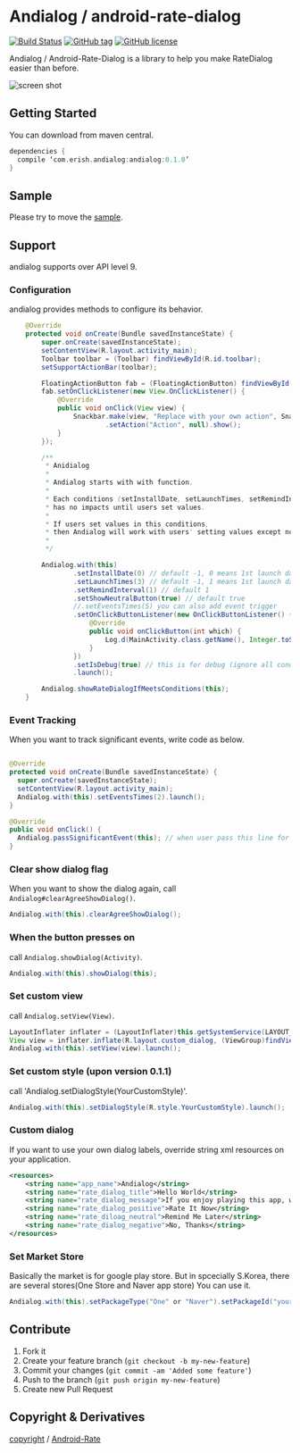 Andialog / android-rate-dialog
============

[![Build Status](https://travis-ci.org/erishforG/Android-Rate-Dialog.svg?branch=master)](https://travis-ci.org/erishforG/Android-Rate-Dialog)
[![GitHub tag](https://img.shields.io/github/tag/erishforG/Android-Rate-Dialog.svg)](https://github.com/erishforG/Android-Rate-Dialog/tree/0.1.0)
[![GitHub license](https://img.shields.io/badge/license-MIT-blue.svg)](https://raw.githubusercontent.com/ngParty/ng-metadata/master/LICENSE)

Andialog / Android-Rate-Dialog is a library to help you make RateDialog easier than before.

![screen shot](http://i.imgsafe.org/f845905.png)

## Getting Started

You can download from maven central.

```groovy
dependencies {
  compile ‘com.erish.andialog:andialog:0.1.0’
}
```

## Sample

Please try to move the [sample](https://github.com/erishforG/Android-Rate-Dialog/tree/master/app).

## Support

andialog supports over API level 9.

### Configuration

andialog provides methods to configure its behavior.

```java
    @Override
    protected void onCreate(Bundle savedInstanceState) {
        super.onCreate(savedInstanceState);
        setContentView(R.layout.activity_main);
        Toolbar toolbar = (Toolbar) findViewById(R.id.toolbar);
        setSupportActionBar(toolbar);

        FloatingActionButton fab = (FloatingActionButton) findViewById(R.id.fab);
        fab.setOnClickListener(new View.OnClickListener() {
            @Override
            public void onClick(View view) {
                Snackbar.make(view, "Replace with your own action", Snackbar.LENGTH_LONG)
                        .setAction("Action", null).show();
            }
        });

        /**
         * Anidialog
         *
         * Andialog starts with with function.
         *
         * Each conditions (setInstallDate, setLaunchTimes, setRemindInterval, setEventTimes)
         * has no impacts until users set values.
         *
         * If users set values in this conditions,
         * then Andialog will work with users' setting values except non-set values.
         *
         */

        Andialog.with(this)
                .setInstallDate(0) // default -1, 0 means 1st launch day(install day).
                .setLaunchTimes(3) // default -1, 1 means 1st launch day(install day).
                .setRemindInterval(1) // default 1
                .setShowNeutralButton(true) // default true
                //.setEventsTimes(5) you can also add event trigger
                .setOnClickButtonListener(new OnClickButtonListener() { // callback listener.
                    @Override
                    public void onClickButton(int which) {
                        Log.d(MainActivity.class.getName(), Integer.toString(which));
                    }
                })
                .setIsDebug(true) // this is for debug (ignore all conditions)
                .launch();

        Andialog.showRateDialogIfMeetsConditions(this);
    }
```

### Event Tracking

When you want to track significant events, write code as below.

```java

@Override
protected void onCreate(Bundle savedInstanceState) {
  super.onCreate(savedInstanceState);
  setContentView(R.layout.activity_main);
  Andialog.with(this).setEventsTimes(2).launch();
}

@Override
public void onClick() {
  Andialog.passSignificantEvent(this); // when user pass this line for the third time, dialog appears.
}
```

### Clear show dialog flag

When you want to show the dialog again, call `Andialog#clearAgreeShowDialog()`.

```java
Andialog.with(this).clearAgreeShowDialog();
```

### When the button presses on

call `Andialog.showDialog(Activity)`.

```java
Andialog.with(this).showDialog(this);
```

### Set custom view

call `Andialog.setView(View)`.

```java
LayoutInflater inflater = (LayoutInflater)this.getSystemService(LAYOUT_INFLATER_SERVICE);
View view = inflater.inflate(R.layout.custom_dialog, (ViewGroup)findViewById(R.id.layout_root));
Andialog.with(this).setView(view).launch();
```

### Set custom style (upon version 0.1.1)

call 'Andialog.setDialogStyle(YourCustomStyle)'.

```java
Andialog.with(this).setDialogStyle(R.style.YourCustomStyle).launch();
```

### Custom dialog

If you want to use your own dialog labels, override string xml resources on your application.

```xml
<resources>
    <string name="app_name">Andialog</string>
    <string name="rate_dialog_title">Hello World</string>
    <string name="rate_dialog_message">If you enjoy playing this app, would you mind taking a moment to rate it? It won\'t take more than a minute. Thanks for your support!</string>
    <string name="rate_dialog_positive">Rate It Now</string>
    <string name="rate_diloag_neutral">Remind Me Later</string>
    <string name="rate_dialog_negative">No, Thanks</string>
</resources>
```

### Set Market Store

Basically the market is for google play store.
But in spcecially S.Korea, there are several stores(One Store and Naver app store)
You can use it.

```java
Andialog.with(this).setPackageType("One" or "Naver").setPackageId("your market id").
```

## Contribute

1. Fork it
2. Create your feature branch (`git checkout -b my-new-feature`)
3. Commit your changes (`git commit -am 'Added some feature'`)
4. Push to the branch (`git push origin my-new-feature`)
5. Create new Pull Request

## Copyright & Derivatives

[copyright](https://github.com/erishforG/Android-Rate-Dialog/blob/master/LISENCE) /
[Android-Rate](https://github.com/hotchemi/Android-Rate)

